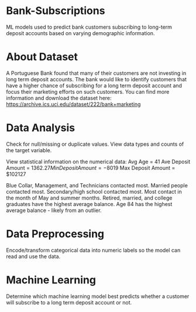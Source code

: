 # Bank-Subscriptions
ML models used to predict bank customers subscribing to long-term deposit accounts based on varying demographic information.

# About Dataset
A Portuguese Bank found that many of their customers are not investing in long term deposit accounts. The bank would like to identify customers that have a higher chance of subscribing for a long term deposit account and focus their marketing efforts on such customers.
You can find more information and download the dataset here: https://archive.ics.uci.edu/dataset/222/bank+marketing

# Data Analysis
Check for null/missing or duplicate values.
View data types and counts of the target variable.

View statistical information on the numerical data:
	Avg Age = 41
	Ave Deposit Amount = $1362.27
	Min Deposit Amount = -$8019
	Max Deposit Amount = $102127

Blue Collar, Management, and Technicians contacted most.
Married people contacted most.
Secondary/high school contacted most.
Most contact in the month of May and summer months.
Retired, married, and college graduates have the highest average balance.
Age 84 has the highest average balance - likely from an outlier.
	
# Data Preprocessing
Encode/transform categorical data into numeric labels so the model can read and use the data.

# Machine Learning
Determine which machine learning model best predicts whether a customer will subscribe to a long term deposit account or not.
